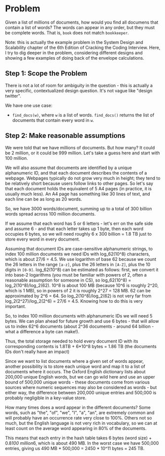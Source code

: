 # Problem
Given a list of millions of documents, how would you find all documens that contain a list of words? The words can appear in any order, but they must be complete words. That is, `book` does not match `bookkeeper`.

Note: this is actually the example problem in the System Design and Scalability chapter of the 6th Edition of Cracking the Coding Interview. Here, I try to dig deeper in the problem, considering different designs and showing a few examples of doing back of the envelope calculations.

## Step 1: Scope the Problem

There is not a lot of room for ambiguity in the question - this is actually a very specific, contextualized design question. It's not vague like "design twitter".

We have one use case:

* `find_docs(w)`, where `w` is a list of words. `find_docs()` returns the list of documents that contain every word in `w`.

## Step 2: Make reasonable assumptions

We were told that we have millions of documents. But how many? It could be 2 million, or it could be 999 million. Let's take a guess here and start with 100 million.

We will also assume that documents are identified by a unique alphanumeric ID, and that each document describes the contents of a webpage. Webpages typically do not grow very much in height; they tend to be relatively short because users follow links to other pages. So let's say that each document holds the equivalent of 5 A4 pages (in practice, it is usually much less). An A4 page has something like 30 lines of text, and each line can be as long as 20 words.

So, we have 3000 words/document, summing up to a total of 300 billion words spread across 100 million documents.

If we assume that each word has 5 or 6 letters - let's err on the safe side and assume 6 - and that each letter takes up 1 byte, then each word occupies 6 bytes, so we will need roughly 6 x 300 billion = 1.8 TB just to store every word in every document.

Assuming that document IDs are case-sensitive alphanumeric strings, to index 100 million documents we need IDs with log_62(10^8) characters, which is about 27/6 = 4.5. We use logarithm of base 62 because we count the 26 letters in the range `[a-z]`, plus the 26 letters in `[A-Z]`, plus the 10 digits in `[0-9]`. log_62(10^8) can be estimated as follows: first, we convert it into base-2 logarithms (you must be familiar with powers of 2, often a reasonable assumption for someone in CS), so log_62(10^8) = log_2(10^8)/log_2(62). 10^8 is about 100 MB (because 10^6 is roughly 2^20, which is 1 MB), so in powers of 2 it is roughly 2^27 = 128 MB. 62 can be approximated by 2^6 = 64. So log_2(10^8)/log_2(62) is not very far from log_2(2^27)/log_2(2^6) = 27/6 = 4.5. Knowing how to do this is very important.

So, to index 100 million documents with alphanumeric IDs we will need 5 bytes. We can plan ahead for future growth and use 6 bytes - that will allow us to index 62^6 documents (about 2^36 documents - around 64 billion - what a difference a byte can make!).

Thus, the total storage needed to hold every document ID with its corresponding contents is 1.8TB + 6*10^8 bytes = 1.86 TB (the documents IDs don't really have an impact)

Since we want to list documents where a given set of words appear, another possibility is to store each unique word and map it to a list of documents where it occurs. The Oxford English dictionary lists about 200,000 unique English words, but we can go wild here and use an upper bound of 500,000 unique words - these documents come from various sources where numeric sequences may also be considered as words - but either way, the difference between 200,000 unique entries and 500,000 is probably negligible in a key-value store.

How many times does a word appear in the different documents? Some words, such as "the", "of", "we", "I", "a", "an", are extremely common and will probably have an occurrence rate very close to 100%. Others not so much, but the English language is not very rich in vocabulary, so we can at least count on the average word appearing in 80% of the documents.

This means that each entry in the hash table takes 6 bytes (word size) + 0.8*100 million*6, which is about 490 MB. In the worst case we have 500,000 entries, giving us 490 MB * 500,000 = 2450 * 10^11 bytes = 245 TB.


